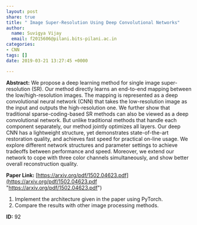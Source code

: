 ```yaml
---
layout: post
share: true
title: " Image Super-Resolution Using Deep Convolutional Networks"
author:
  name: Suvigya Vijay
  email: f2015606@pilani.bits-pilani.ac.in
categories:
- CNN
tags: []
date: 2019-03-21 13:27:45 +0000

---
```

**Abstract:** We propose a deep learning method for single image super-resolution (SR). Our method directly learns an end-to-end mapping between the low/high-resolution images. The mapping is represented as a deep convolutional neural network (CNN) that takes the low-resolution image as the input and outputs the high-resolution one. We further show that traditional sparse-coding-based SR methods can also be viewed as a deep convolutional network. But unlike traditional methods that handle each component separately, our method jointly optimizes all layers. Our deep CNN has a lightweight structure, yet demonstrates state-of-the-art restoration quality, and achieves fast speed for practical on-line usage. We explore different network structures and parameter settings to achieve tradeoffs between performance and speed. Moreover, we extend our network to cope with three color channels simultaneously, and show better overall reconstruction quality.

**Paper Link:** [https://arxiv.org/pdf/1502.04623.pdf](https://arxiv.org/pdf/1502.04623.pdf "https://arxiv.org/pdf/1502.04623.pdf")

1. Implement the architecture given in the paper using PyTorch.
2. Compare the results with other image processing methods.

**ID:** 92